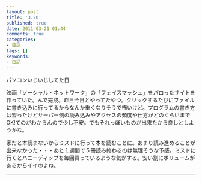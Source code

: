 ```yaml
---
layout: post
title: '3.20'
published: true
date: 2011-03-21 01:44
comments: true
categories:
- 日記
tags: []
keywords:
- 日記
---
```

パソコンいじいじしてた日

映画「ソーシャル・ネットワーク」の「フェイスマッシュ」をパロったサイトを作っていた。んで完成。昨日今日とやってたやつ。クリックするたびにファイルに書き込みに行ってるからなんか重くなりそうで怖いけど。プログラムの書き方は習ったけどサーバー側の読み込みやアクセスの頻度や仕方がどのくらいまでOK!てのがわからんので少し不安。でもそれっぽいものが出来たから良しとしようかな。

家だと本読まないからミスドに行って本を読むことに。あまり読み進めることが出来なかった・・・あと１週間で５冊読み終わるのは無理そうな予感。ミスドに行くとハニーディップを毎回買っているような気がする。安い割にボリュームがあるからイイのよね。

---

